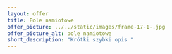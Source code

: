 ```yaml
---
layout: offer
title: Pole namiotowe
offer_picture: ../../static/images/frame-17-1-.jpg
offer_picture_alt: pole namiotowe
short_description: "Krótki szybki opis "
---
```

